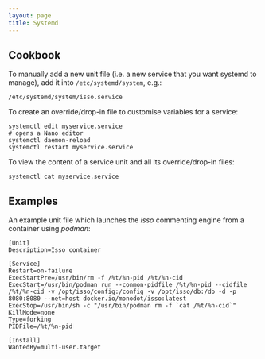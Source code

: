 ```yaml
---
layout: page
title: Systemd
---
```


## Cookbook

To manually add a new unit file (i.e. a new service that you want systemd to manage), add it into `/etc/systemd/system`, e.g.:

```
/etc/systemd/system/isso.service
```

To create an override/drop-in file to customise variables for a service:

```
systemctl edit myservice.service
# opens a Nano editor
systemctl daemon-reload
systemctl restart myservice.service
```

To view the content of a service unit and all its override/drop-in files:

```
systemctl cat myservice.service
```

## Examples

An example unit file which launches the _isso_ commenting engine from a container using _podman_:

```
[Unit]
Description=Isso container

[Service]
Restart=on-failure
ExecStartPre=/usr/bin/rm -f /%t/%n-pid /%t/%n-cid
ExecStart=/usr/bin/podman run --conmon-pidfile /%t/%n-pid --cidfile /%t/%n-cid -v /opt/isso/config:/config -v /opt/isso/db:/db -d -p 8080:8080 --net=host docker.io/monodot/isso:latest
ExecStop=/usr/bin/sh -c "/usr/bin/podman rm -f `cat /%t/%n-cid`"
KillMode=none
Type=forking
PIDFile=/%t/%n-pid

[Install]
WantedBy=multi-user.target
```
